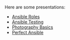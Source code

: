 Here are some presentations:

- [Ansible Roles](/presentations/ansible-roles/)
- [Ansible Testing](/presentations/ansible-testing/)
- [Photography Basics](/presentations/photography-basics/)
- [Perfect Ansible](/presentations/perfect-ansible/)
